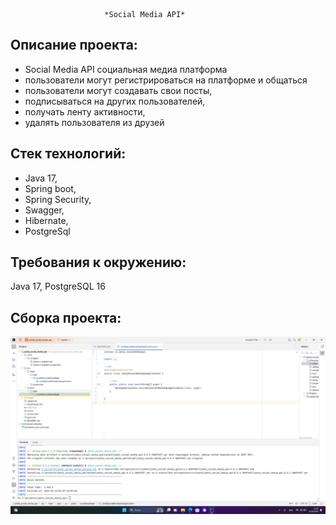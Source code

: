                          *Social Media API*

## Описание проекта:
- Social Media API социальная медиа платформа
- пользователи могут регистрироваться на платформе и общаться 
- пользователи могут создавать свои посты,
- подписываться на других пользователей,
- получать ленту активности,
- удалять пользователя из друзей

## Стек технологий:
- Java 17,
- Spring boot,
- Spring Security,
- Swagger, 
- Hibernate, 
- PostgreSql

## Требования к окружению:
Java 17, PostgreSQL 16

## Cборка проекта:

![mvnInstall.png](files%2FmvnInstall.png)